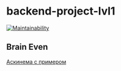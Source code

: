 # backend-project-lvl1
[![Maintainability](https://api.codeclimate.com/v1/badges/69e5edda153d1f41ad39/maintainability)](https://codeclimate.com/github/findersen/backend-project-lvl1/maintainability)

## Brain Even
[Аскинема с примером](https://asciinema.org/a/oWmdH8BJnDaECRhotKfXUEQqH)
